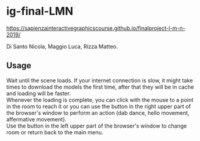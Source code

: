 # ig-final-LMN
https://sapienzainteractivegraphicscourse.github.io/finalproject-l-m-n-2019/

Di Santo Nicola, Maggio Luca, Rizza Matteo.

## Usage
Wait until the scene loads. If your internet connection is slow, it might take times to download the models the first time, after that they will be in cache and loading will be faster.  
Whenever the loading is complete, you can click with the mouse to a point in the room to reach it or you can use the button in the right upper part of the browser's window to perform an action (dab dance, hello movement, affermative movement).  
Use the button in the left upper part of the browser's window to change room or return back to the main menu. 
